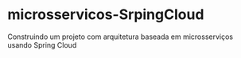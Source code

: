 # microsservicos-SrpingCloud
Construindo um projeto com arquitetura baseada em microsserviços usando Spring Cloud
